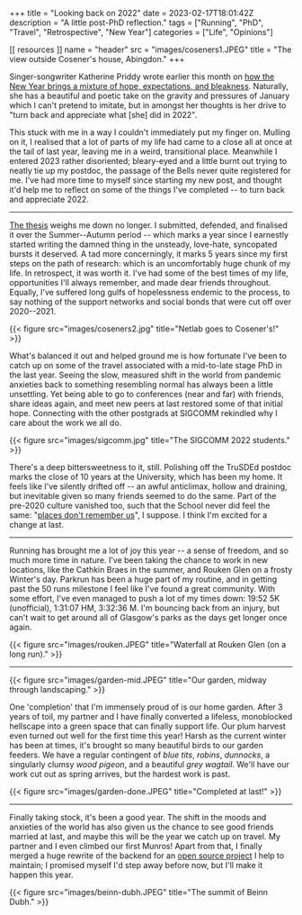 +++
title = "Looking back on 2022"
date = 2023-02-17T18:01:42Z
description = "A little post-PhD reflection."
tags = ["Running", "PhD", "Travel", "Retrospective", "New Year"]
categories = ["Life", "Opinions"]

[[ resources ]]
  name = "header"
  src = "images/coseners1.JPEG"
  title = "The view outside Cosener's house, Abingdon."
+++

Singer-songwriter Katherine Priddy wrote earlier this month on [how the New Year brings a mixture of hope, expectations, and bleakness](https://www.katherinepriddy.co.uk/the-waiting-season/).
Naturally, she has a beautiful and poetic take on the gravity and pressures of January which I can't pretend to imitate, but in amongst her thoughts is her drive to "turn back and appreciate what [she] did in 2022".

This stuck with me in a way I couldn't immediately put my finger on.
Mulling on it, I realised that a lot of parts of my life had came to a close all at once at the tail of last year, leaving me in a weird, transitional place.
Meanwhile I entered 2023 rather disoriented; bleary-eyed and a little burnt out trying to neatly tie up my postdoc, the passage of the Bells never quite registered for me.
I've had more time to myself since starting my new post, and thought it'd help me to reflect on some of the things I've completed -- to turn back and appreciate 2022.

<!--more-->

---

<!-- ?? The PhD + Travel
?? Got to see the slow, measured shift in the world -->

[The thesis](/docs/dissertation.pdf) weighs me down no longer.
I submitted, defended, and finalised it over the Summer--Autumn period -- which marks a year since I earnestly started writing the damned thing in the unsteady, love-hate, syncopated bursts it deserved.
A tad more concerningly, it marks 5 years since my first steps on the path of research: which is an uncomfortably huge chunk of my life.
In retrospect, it was worth it.
I've had some of the best times of my life, opportunities I'll always remember, and made dear friends throughout.
Equally, I've suffered long gulfs of hopelessness endemic to the process, to say nothing of the support networks and social bonds that were cut off over 2020--2021.

{{< figure src="images/coseners2.jpg" title="Netlab goes to Cosener's!" >}}

What's balanced it out and helped ground me is how fortunate I've been to catch up on some of the travel associated with a mid-to-late stage PhD in the last year.
Seeing the slow, measured shift in the world from pandemic anxieties back to something resembling normal has always been a little unsettling.
Yet being able to go to conferences (near and far) with friends, share ideas again, and meet new peers at last restored some of that initial hope.
Connecting with the other postgrads at SIGCOMM rekindled why I care about the work we all do.

{{< figure src="images/sigcomm.jpg" title="The SIGCOMM 2022 students." >}}

There's a deep bittersweetness to it, still.
Polishing off the TruSDEd postdoc marks the close of 10 years at the University, which has been my home.
It feels like I've silently drifted off -- an awful anticlimax, hollow and draining, but inevitable given so many friends seemed to do the same.
Part of the pre-2020 culture vanished too, such that the School never did feel the same: "[places don't remember us](https://youtu.be/779coR-XPTw)", I suppose.
I think I'm excited for a change at last.

<!-- ?? close of 10 years with the University
?? Strange to be marking the close of such a mainstay -- something hollow about the exit
?? also felt inevitable, felt like one of the last of the set I knew
?? feel like a part of the culture died. -->

<!-- ?? Running
?? 50 parkruns -->

---

Running has brought me a lot of joy this year -- a sense of freedom, and so much more time in nature.
I've been taking the chance to work in new locations, like the Cathkin Braes in the summer, and Rouken Glen on a frosty Winter's day.
Parkrun has been a huge part of my routine, and in getting past the 50 runs milestone I feel like I've found a great community.
With some effort, I've even managed to push a lot of my times down: 19:52 5K (unofficial), 1:31:07 HM, 3:32:36 M.
I'm bouncing back from an injury, but can't wait to get around all of Glasgow's parks as the days get longer once again.

{{< figure src="images/rouken.JPEG" title="Waterfall at Rouken Glen (on a long run)." >}}

---

{{< figure src="images/garden-mid.JPEG" title="Our garden, midway through landscaping." >}}

<!-- ?? The Garden
?? Finally some life, list birds. -->
One 'completion' that I'm immensely proud of is our home garden.
After 3 years of toil, my partner and I have finally converted a lifeless, monoblocked hellscape into a green space that can finally support life.
Our plum harvest even turned out well for the first time this year!
Harsh as the current winter has been at times, it's brought so many beautiful birds to our garden feeders.
We have a regular contingent of *blue tits*, *robins*, *dunnocks*, a singularly clumsy *wood pigeon*, and a beautiful *grey wagtail*.
We'll have our work cut out as spring arrives, but the hardest work is past.

{{< figure src="images/garden-done.JPEG" title="Completed at last!" >}}

<!-- ?? songbird, not yet free to leave
?? Measured shift in the world in other ways -- friends married at last etc. -->
---

Finally taking stock, it's been a good year.
The shift in the moods and anxieties of the world has also given us the chance to see good friends married at last, and maybe this will be the year we catch up on travel.
My partner and I even climbed our first Munros!
Apart from that, I finally merged a huge rewrite of the backend for an [open source project](https://github.com/serenity-rs/songbird/pull/89) I help to maintain; I promised myself I'd step away before now, but I'll make it happen this year.

{{< figure src="images/beinn-dubh.JPEG" title="The summit of Beinn Dubh." >}}
